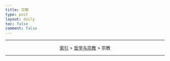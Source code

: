 ```yaml
---
title: 宗教
type: post
layout: daily
toc: false
comment: false
---
```

---
<span><center>[索引](/gknows/index) > [哲学与宗教](/gknows/哲学与宗教) > 宗教</center></span>

---
